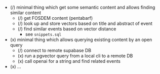 - (/) minimal thing which get some semantic content and allows finding similar content
  - (/) get FOSDEM content (pentabarf)
  - (/) look up and store vectors based on title and abstract of event
  - (/) find similar events based on vector distance
    - see `snippets.sql`
- (x) minimal thing which allows querying existing content by an open query
  - (/) connect to remote supabase DB
  - (x) run a pgvector query from a local cli to a remote DB
  - (x) call openai for a string and find related events
- (x) ...
